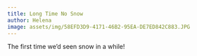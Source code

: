 ```yaml
---
title: Long Time No Snow
author: Helena
image: assets/img/58EFD3D9-4171-46B2-95EA-DE7ED842C883.JPG
---
```


The first time we’d seen snow in a while!